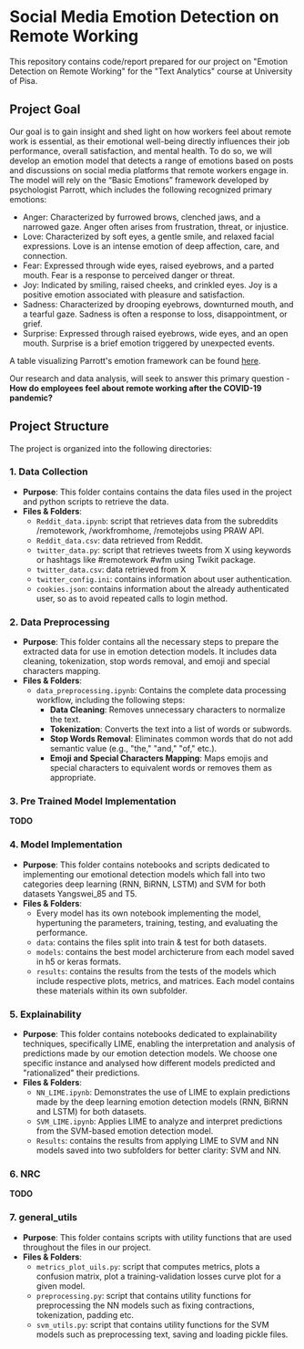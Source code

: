 # Social Media Emotion Detection on Remote Working
This repository contains code/report prepared for our project on "Emotion Detection on Remote Working" for the "Text Analytics" course at University of Pisa.

## Project Goal
Our goal is to gain insight and shed light on how workers feel about remote work is essential, as their emotional well-being directly influences their job performance, overall satisfaction, and mental health. To do so, we will develop an emotion model that detects a range of emotions based on posts and discussions on social media platforms that remote workers engage in. The model will rely on the “Basic Emotions” framework developed by psychologist Parrott, which includes the following recognized primary emotions:  

- Anger: Characterized by furrowed brows, clenched jaws, and a narrowed gaze. Anger often arises from frustration, threat, or injustice.
- Love: Characterized by soft eyes, a gentle smile, and relaxed facial expressions. Love is an intense emotion of deep affection, care, and connection.
- Fear: Expressed through wide eyes, raised eyebrows, and a parted mouth. Fear is a response to perceived danger or threat.
- Joy: Indicated by smiling, raised cheeks, and crinkled eyes. Joy is a positive emotion associated with pleasure and satisfaction.
- Sadness: Characterized by drooping eyebrows, downturned mouth, and a tearful gaze. Sadness is often a response to loss, disappointment, or grief.
- Surprise: Expressed through raised eyebrows, wide eyes, and an open mouth. Surprise is a brief emotion triggered by unexpected events.

A table visualizing Parrott's emotion framework can be found [here](https://www.researchgate.net/figure/Parrotts-emotion-framework_tbl1_266657790).
 
Our research and data analysis, will seek to answer this primary question - **How do employees feel about remote working after the COVID-19 pandemic?**

## Project Structure

The project is organized into the following directories:

### 1. **Data Collection**
   - **Purpose**: This folder contains contains the data files used in the project and python scripts to retrieve the data.
   - **Files & Folders**:
      - `Reddit_data.ipynb`: script that retrieves data from the subreddits /remotework, /workfromhome, /remotejobs using PRAW API.
      - `Reddit_data.csv`: data retrieved from Reddit.
      - `twitter_data.py`: script that retrieves tweets from X using keywords or hashtags like #remotework #wfm using Twikit package.
      - `twitter_data.csv`: data retrieved from X
      - `twitter_config.ini`: contains information about user authentication.
      - `cookies.json`: contains information about the already authenticated user, so as to avoid repeated calls to login method.
       
### 2. **Data Preprocessing**
   - **Purpose**: This folder contains all the necessary steps to prepare the extracted data for use in emotion detection models. It includes data cleaning, tokenization, stop words removal, and emoji and special characters mapping.
   - **Files & Folders**:
      - `data_preprocessing.ipynb`: Contains the complete data processing workflow, including the following steps:
         - **Data Cleaning**: Removes unnecessary characters to normalize the text.
         - **Tokenization**: Converts the text into a list of words or subwords.
         - **Stop Words Removal**: Eliminates common words that do not add semantic value (e.g., "the," "and," "of," etc.).
         - **Emoji and Special Characters Mapping**: Maps emojis and special characters to equivalent words or removes them as appropriate.


### 3. **Pre Trained Model Implementation**
**TODO**

### 4. **Model Implementation**
   - **Purpose**: This folder contains notebooks and scripts dedicated to implementing our emotional detection models which fall into two categories deep learning (RNN, BiRNN, LSTM) and SVM for both datasets Yangswei_85 and T5.
   - **Files & Folders**:
      -  Every model has its own notebook implementing the model, hypertuning the parameters, training, testing, and evaluating the performance.
      - `data`: contains the files split into train & test for both datasets.
      - `models`: contains the best model archicterure from each model saved in h5 or keras formats.
      - `results`: contains the results from the tests of the models which include respective plots, metrics, and matrices. Each model contains these materials within its own subfolder.

### 5. **Explainability**
   - **Purpose**: This folder contains notebooks dedicated to explainability techniques, specifically LIME, enabling the interpretation and analysis of predictions made by our emotion detection models. We choose one specific instance and analysed how different models predicted and "rationalized" their predictions.
   - **Files & Folders**:
      - `NN_LIME.ipynb`: Demonstrates the use of LIME to explain predictions made by the deep learning emotion detection models (RNN, BiRNN and LSTM) for both datasets.
      - `SVM_LIME.ipynb`: Applies LIME to analyze and interpret predictions from the SVM-based emotion detection model.
      - `Results`: contains the results from applying LIME to SVM and NN models saved into two subfolders for better clarity: SVM and NN.

### 6. **NRC**
**TODO**

### 7. **general_utils**
   - **Purpose**: This folder contains scripts with utility functions that are used throughout the files in our project.
   - **Files & Folders**:
      - `metrics_plot_uils.py`: script that computes metrics, plots a confusion matrix, plot a training-validation losses curve plot for a given model.
      - `preprocessing.py`: script that contains utility functions for preprocessing the  NN models such as fixing contractions, tokenization, padding etc.
      - `svm_utils.py`: script that contains utility functions for the SVM models such as preprocessing text, saving and loading pickle files.
